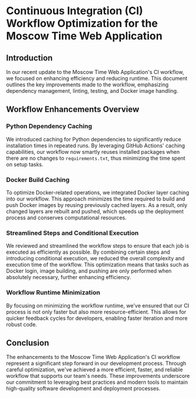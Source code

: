 # Continuous Integration (CI) Workflow Optimization for the Moscow Time Web Application

## Introduction

In our recent update to the Moscow Time Web Application's CI workflow, we focused on enhancing efficiency and reducing runtime. This document outlines the key improvements made to the workflow, emphasizing dependency management, linting, testing, and Docker image handling.

## Workflow Enhancements Overview

### Python Dependency Caching

We introduced caching for Python dependencies to significantly reduce installation times in repeated runs. By leveraging GitHub Actions' caching capabilities, our workflow now smartly reuses installed packages when there are no changes to `requirements.txt`, thus minimizing the time spent on setup tasks.

### Docker Build Caching

To optimize Docker-related operations, we integrated Docker layer caching into our workflow. This approach minimizes the time required to build and push Docker images by reusing previously cached layers. As a result, only changed layers are rebuilt and pushed, which speeds up the deployment process and conserves computational resources.

### Streamlined Steps and Conditional Execution

We reviewed and streamlined the workflow steps to ensure that each job is executed as efficiently as possible. By combining certain steps and introducing conditional execution, we reduced the overall complexity and execution time of the workflow. This optimization means that tasks such as Docker login, image building, and pushing are only performed when absolutely necessary, further enhancing efficiency.

### Workflow Runtime Minimization

By focusing on minimizing the workflow runtime, we've ensured that our CI process is not only faster but also more resource-efficient. This allows for quicker feedback cycles for developers, enabling faster iteration and more robust code.

## Conclusion

The enhancements to the Moscow Time Web Application's CI workflow represent a significant step forward in our development process. Through careful optimization, we've achieved a more efficient, faster, and reliable workflow that supports our team's needs. These improvements underscore our commitment to leveraging best practices and modern tools to maintain high-quality software development and deployment processes.
